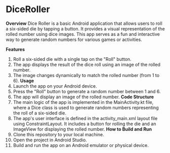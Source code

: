 # DiceRoller
**Overview**
Dice Roller is a basic Android application that allows users to roll a six-sided die by tapping a button. It provides a visual representation of the rolled number using dice images. This app serves as a fun and interactive way to generate random numbers for various games or activities.

**Features**
1) Roll a six-sided die with a single tap on the "Roll" button.
2) The app displays the result of the dice roll using an image of the rolled number.
3) The image changes dynamically to match the rolled number (from 1 to 6).
**Usage**
1) Launch the app on your Android device.
2) Press the "Roll" button to generate a random number between 1 and 6.
3) The app will display an image of the rolled number.
**Code Structure**
1) The main logic of the app is implemented in the MainActivity.kt file, where a Dice class is used to generate random numbers representing the roll of a six-sided die.
2) The app's user interface is defined in the activity_main.xml layout file using ConstraintLayout. It includes a button for rolling the die and an ImageView for displaying the rolled number.
**How to Build and Run**
1) Clone this repository to your local machine.
2) Open the project in Android Studio.
3) Build and run the app on an Android emulator or physical device.
